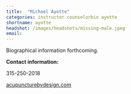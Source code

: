 ```yaml
---
title:  "Michael Ayotte"
categories: instructor counselorbio ayotte
shortname: ayotte
headshot: /images/headshots/missing-male.jpeg
email:
---
```

Biographical information forthcoming.

**Contact information:** 

315-250-2018 

<div><a href="http://acupuncturebydesign.com">acupuncturebydesign.com</a></div>
